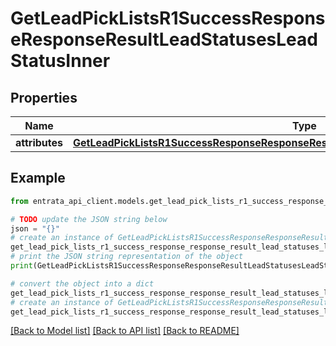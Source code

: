 # GetLeadPickListsR1SuccessResponseResponseResultLeadStatusesLeadStatusInner


## Properties

Name | Type | Description | Notes
------------ | ------------- | ------------- | -------------
**attributes** | [**GetLeadPickListsR1SuccessResponseResponseResultLeadStatusesLeadStatusInnerAttributes**](GetLeadPickListsR1SuccessResponseResponseResultLeadStatusesLeadStatusInnerAttributes.md) |  | [optional] 

## Example

```python
from entrata_api_client.models.get_lead_pick_lists_r1_success_response_response_result_lead_statuses_lead_status_inner import GetLeadPickListsR1SuccessResponseResponseResultLeadStatusesLeadStatusInner

# TODO update the JSON string below
json = "{}"
# create an instance of GetLeadPickListsR1SuccessResponseResponseResultLeadStatusesLeadStatusInner from a JSON string
get_lead_pick_lists_r1_success_response_response_result_lead_statuses_lead_status_inner_instance = GetLeadPickListsR1SuccessResponseResponseResultLeadStatusesLeadStatusInner.from_json(json)
# print the JSON string representation of the object
print(GetLeadPickListsR1SuccessResponseResponseResultLeadStatusesLeadStatusInner.to_json())

# convert the object into a dict
get_lead_pick_lists_r1_success_response_response_result_lead_statuses_lead_status_inner_dict = get_lead_pick_lists_r1_success_response_response_result_lead_statuses_lead_status_inner_instance.to_dict()
# create an instance of GetLeadPickListsR1SuccessResponseResponseResultLeadStatusesLeadStatusInner from a dict
get_lead_pick_lists_r1_success_response_response_result_lead_statuses_lead_status_inner_from_dict = GetLeadPickListsR1SuccessResponseResponseResultLeadStatusesLeadStatusInner.from_dict(get_lead_pick_lists_r1_success_response_response_result_lead_statuses_lead_status_inner_dict)
```
[[Back to Model list]](../README.md#documentation-for-models) [[Back to API list]](../README.md#documentation-for-api-endpoints) [[Back to README]](../README.md)


